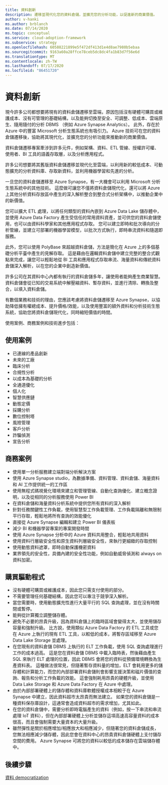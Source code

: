 ```yaml
---
title: 資料創新
description: 遷移並現代化您的資料倉儲，並擴充您的分析功能，以促進新的商業價值。
author: v-hanki
ms.author: brblanch
ms.date: 07/14/2020
ms.topic: conceptual
ms.service: cloud-adoption-framework
ms.subservice: strategy
ms.openlocfilehash: 60588221899e5f472df413d1e4d8ae7980b5ebaa
ms.sourcegitcommit: 9163a60a28ffce78ceb5dc8dc4fa1b83d7f56e6d
ms.translationtype: MT
ms.contentlocale: zh-TW
ms.lasthandoff: 07/17/2020
ms.locfileid: "86451720"
---
```

# <a name="data-innovation"></a>資料創新

現今許多公司都想要將現有的資料倉儲遷移至雲端，原因包括沒有硬體可購買或維護成本、沒有可管理的基礎結構，以及能夠切換至安全、可調整、低成本、雲端原生、隨用隨付的分析 DBMS （例如 Azure Synapse Analytics）。 此外，存在於 Azure 中的豐富 Microsoft 分析生態系統也有吸引力。 Azure 技術可在您的資料倉儲遷移後，協助將其現代化，並擴充您的分析功能來推動新的商業價值。

資料倉儲遷移專案牽涉到許多元件，例如架構、資料、ETL 管線、授權許可權、使用者、BI 工具的語義存取層，以及分析應用程式。

許多公司想要將其舊版資料倉儲遷移並現代化至雲端，以利用新的較低成本、可動態擴充的分析資料庫、存取新資料，並利用機器學習和先進的分析。

一旦您的資料倉儲遷移至 Azure Synapse，有一大機會可以利用 Microsoft 分析生態系統中的其他技術。 這麼做可讓您不僅將資料倉儲現代化，還可以將 Azure 上其他分析資料存放區中產生的深入解析整合到整合式分析架構中，以推動企業中的新價值。

您可以擴大 ETL 處理，以將任何類型的資料內嵌到 Azure Data Lake 儲存體中，並使用 Azure Data Factory 產生受信任的常用資料資產，並可供您的資料倉儲使用，也可以由資料科學家和其他應用程式存取。 您可以建立即時和批次導向的分析管線，並建立可部署的機器學習模型，以批次方式執行，即時串流資料和隨選即服務。

此外，您可以使用 PolyBase 來超越資料倉儲，方法是簡化在 Azure 上的多個基礎分析平臺中產生的見解存取。 這是藉由在邏輯資料倉儲中建立完整的整合式觀點來完成，讓您可以輕鬆地從 BI 工具和應用程式存取串流、海量資料和傳統資料倉儲深入解析，以在您的企業中創造新價值。

許多公司在其資料中心內都有執行的資料倉儲多年，讓使用者能夠產生商業智慧。 資料倉儲會從已知的交易系統中解壓縮資料、暫存資料，並進行清除、轉換及整合，以填入資料倉儲。

有數個業務和技術的理由，您應該考慮將資料倉儲遷移至 Azure Synapse，以協助降低擁有權總成本、提升價格/效能，以及使用豐富的額外資料和分析技術生態系統，協助您將資料倉儲現代化，同時縮短價值的時間。

使用案例、商務案例和技術進步包括：

## <a name="use-cases"></a>使用案例

- 已連線的產品創新
- 未來的工廠
- 臨床分析
- 合規性分析
- 以成本為基礎的分析
- 全通道優化
- 個人化
- 智慧供應鏈
- 動態定價
- 採購分析
- 數位控制塔
- 風險管理
- 客戶分析
- 詐騙偵測
- 宣告分析

## <a name="business-cases"></a>商務案例

- 使用單一分析服務建立端對端分析解決方案
- 使用 Azure Synapse studio，為數據準備、資料管理、資料倉儲、海量資料和 AI 工作提供統一的工作區
- 使用無程式碼視覺化環境來建立和管理管線、自動化查詢優化、建立概念證明，以及從相同的分析服務使用 Power BI
- 在資料倉儲和海量資料分析系統中提供您所有資料的深入解析
- 針對任務關鍵性工作負載，使用智慧型工作負載管理、工作負載隔離和無限制平行存取，輕鬆地將所有查詢的效能優化
- 直接從 Azure Synapse 編輯和建立 Power BI 儀表板
- 減少 BI 和機器學習專案的專案開發時間
- 使用 Azure Synapse 分析中的 Azure 資料共用整合，輕鬆地共用資料
- 使用資料行層級安全性和原生資料列層級安全性，來執行更細緻的存取控制
- 使用動態資料遮罩，即時自動保護機密資料
- 業界領先的安全性，具備內建的安全性功能，例如自動威脅偵測和 always on 資料加密。

## <a name="buying-drivers"></a>購買驅動程式

- 沒有硬體可購買或維護成本，因此您只需支付使用的部分。
- 不需要管理任何基礎結構，因此您可以專注于競爭深入解析。
- 當您需要時，使用動態擴充性進行大量平行的 SQL 查詢處理，並在沒有時關閉或暫停。
- 能夠從計算獨立調整儲存體。
- 避免不必要的昂貴升級，因為資料倉儲上的臨時區域會變得太大，並使用儲存容量和強制升級。 比方說，使用類似 Azure Data Factory 的 ETL 工具或您在 Azure 上執行的現有 ETL 工具，以較低的成本，將暫存區域移至 Azure Data Lake Storage 並處理。
- 在您現有的資料倉儲 DBMS 上執行的 ELT 工作負載，使用 SQL 查詢處理進行工作的成本過高。 這是您在資料倉儲 DBMS 中載入臨時表，然後藉由產生 SQL 來執行 ELT 處理的位置，因此 DBMS 會將您的資料從預備環境轉換為生產資料表。 這種做法很常見，但隨著暫存資料量的增加，ELT 會耗用更多的儲存體和計算能力，而您的內部部署資料倉儲則會影響支援決策和磁片價值的查詢、報告和分析工作負載的效能。 這會強制耗用昂貴的硬體升級，並使用 Data Lake Storage 和 Azure Data Factory 在 Azure 中處理。
- 由於內部部署硬體上的儲存體和資料庫軟體授權成本相較于在 Azure Synapse 中建立，因此資料超市太昂貴而無法建立。 如果您的資料倉儲是一種資料保存庫設計，這通常會造成資料超市的需求增加，尤其如此。
- 在您的資料倉儲中，需要分析即時電腦產生的資料（例如，按一下串流和串流處理 IoT 資料），但在內部部署硬體上分析並儲存這項高速高容量資料的成本很高，而且會強制需要大量資本的大量升級。
- 雖然彈性是關於相應增加/相應放大和相應減少，但隨著您的資料倉儲成長，您無法相應減少儲存體，因此您會在資料中心的昂貴資料倉儲硬體上支付儲存空間的費用。 Azure Synapse 可將您的資料以較低的成本儲存在雲端儲存體中。
  
## <a name="next-steps"></a>後續步驟

<!-- TODO: More detail needed here. -->

[資料 democratization](./data-democratization.md)
